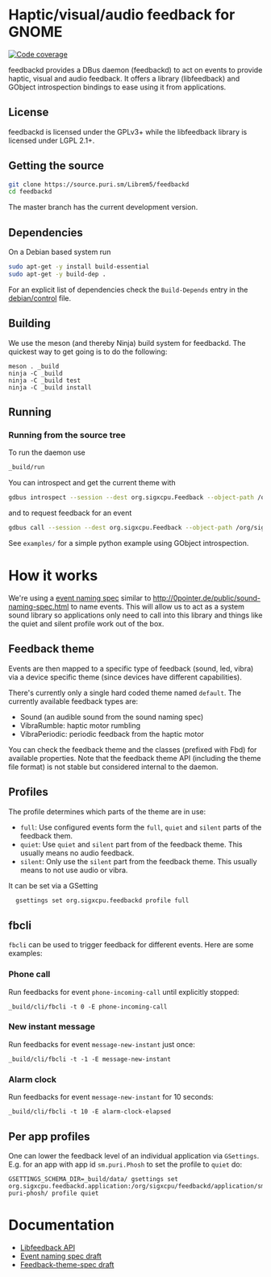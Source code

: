 Haptic/visual/audio feedback for GNOME
======================================
[![Code coverage](https://source.puri.sm/Librem5/feedbackd/badges/master/coverage.svg)](https://source.puri.sm/guido.gunther/feedbackd/commits/master)

feedbackd provides a DBus daemon (feedbackd) to act on events to provide
haptic, visual and audio feedback. It offers a library (libfeedback) and
GObject introspection bindings to ease using it from applications.

## License

feedbackd is licensed under the GPLv3+ while the libfeedback library is
licensed under LGPL 2.1+.

## Getting the source

```sh
git clone https://source.puri.sm/Librem5/feedbackd
cd feedbackd
```

The master branch has the current development version.

## Dependencies
On a Debian based system run

```sh
sudo apt-get -y install build-essential
sudo apt-get -y build-dep .
```

For an explicit list of dependencies check the `Build-Depends` entry in the
[debian/control][] file.

## Building

We use the meson (and thereby Ninja) build system for feedbackd.  The quickest
way to get going is to do the following:

    meson . _build
    ninja -C _build
    ninja -C _build test
    ninja -C _build install

## Running
### Running from the source tree
To run the daemon use

```sh
_build/run
```
You can introspect and get the current theme with

```sh
gdbus introspect --session --dest org.sigxcpu.Feedback --object-path /org/sigxcpu/Feedback
```

and to request feedback for an event

```sh
gdbus call --session --dest org.sigxcpu.Feedback --object-path /org/sigxcpu/Feedback --method org.sigxcpu.Feedback.Feedback 'my.app.id' 'phone-incoming-call' '[]' 0
```

See `examples/` for a simple python example using GObject introspection.

# How it works

We're using a [event naming spec](./Event-naming-spec-0.0.0.md)
similar to http://0pointer.de/public/sound-naming-spec.html to name
events. This will allow us to act as a system sound library so
applications only need to call into this library and things like
the quiet and silent profile work out of the box.

## Feedback theme
Events are then mapped to a specific type of feedback (sound, led, vibra) via a
device specific theme (since devices have different capabilities).

There's currently only a single hard coded theme named `default`. The currently
available feedback types are:

- Sound (an audible sound from the sound naming spec)
- VibraRumble: haptic motor rumbling
- VibraPeriodic: periodic feedback from the haptic motor

You can check the feedback theme and the classes (prefixed with Fbd)
for available properties. Note that the feedback theme API (including
the theme file format) is not stable but considered internal to the
daemon.

## Profiles
The profile determines which parts of the theme are in use:

- `full`: Use configured events form the `full`, `quiet` and `silent` parts of
  the feedback them.
- `quiet`: Use `quiet` and `silent` part from of the feedback theme. This usually
  means no audio feedback.
- `silent`: Only use the `silent` part from the feedback theme. This usually means
  to not use audio or vibra.

It can be set via a GSetting

```sh
  gsettings set org.sigxcpu.feedbackd profile full
```
## fbcli

`fbcli` can be used to trigger feedback for different events. Here are some examples:

### Phone call
Run feedbacks for event `phone-incoming-call` until explicitly stopped:

```
_build/cli/fbcli -t 0 -E phone-incoming-call
```

### New instant message
Run feedbacks for event `message-new-instant` just once:

```
_build/cli/fbcli -t -1 -E message-new-instant
```

### Alarm clock
Run feedbacks for event `message-new-instant` for 10 seconds:

```
_build/cli/fbcli -t 10 -E alarm-clock-elapsed
```

## Per app profiles
One can lower the feedback level of an individual application
via `GSettings`. E.g. for an app with app id `sm.puri.Phosh`
to set the profile to `quiet` do:

```
GSETTINGS_SCHEMA_DIR=_build/data/ gsettings set org.sigxcpu.feedbackd.application:/org/sigxcpu/feedbackd/application/sm-puri-phosh/ profile quiet
```

# Documentation

- [Libfeedback API](https://honk.sigxcpu.org/projects/feedbackd/doc/)
- [Event naming spec draft](./Event-naming-spec-0.0.0.md)
- [Feedback-theme-spec draft](./Feedback-theme-spec-0.0.0.md)

[debian/control]: ./debian/control#L5
